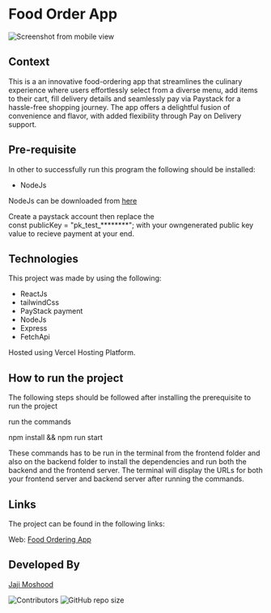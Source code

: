 # Food Order App

![Screenshot from mobile view](https://raw.githubusercontent.com/jaymhorsh/myportfolio/main/src/Assets/images/foodorder.png?token=GHSAT0AAAAAACMJQOZ7HODC7AJRX6D6NML2ZNXU54A)

## Context

This is a an innovative food-ordering app that streamlines the culinary experience where users effortlessly select from a diverse menu, add items to their cart, fill delivery details and seamlessly pay via Paystack for a hassle-free shopping journey. The app offers a delightful fusion of convenience and flavor, with added flexibility through Pay on Delivery support.

## Pre-requisite

In other to successfully run this program the following should be installed:

- NodeJs

NodeJs can be downloaded from [here](https://nodejs.org/en/download)

Create a paystack account then replace the  
const publicKey = "pk_test_********"; with your owngenerated public key value to recieve payment at your end. 

## Technologies

This project was made by using the following:

- ReactJs
- tailwindCss
- PayStack payment 
- NodeJs
- Express
- FetchApi

Hosted using Vercel Hosting Platform.


## How to run the project
The following steps should be followed after installing the prerequisite to run the project 

run the commands

npm install && npm run start  

These commands has to be run in the terminal from the frontend folder and also on the backend folder to install the dependencies and run both the backend and the frontend server. The terminal will display the URLs for both your frontend server and backend server after running the commands.

## Links

The project can be found in the following links:

Web: [Food Ordering App](https://jayfood-order-wheat.vercel.app)

## Developed By

[Jaji Moshood](https://github.com/jaymhorsh)

![Contributors](https://img.shields.io/github/contributors/jaymhorsh/jayfood-Order?logoColor=green&style=plastic) ![GitHub repo size](https://img.shields.io/github/repo-size/jaymhorsh/jayfood-Order)






